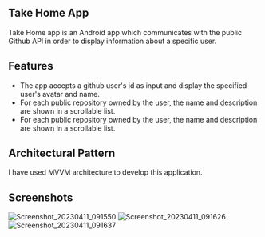
## Take Home App

Take Home app is an Android app which communicates with the public Github API in order to display information about a specific user.


## Features

- The app accepts a github user's id as input and display the specified user's avatar and name.
- For each public repository owned by the user, the name and description are shown in a scrollable list.
- For each public repository owned by the user, the name and description are shown in a scrollable list.



## Architectural Pattern

I have used MVVM architecture to develop this application.

## Screenshots

![Screenshot_20230411_091550](https://user-images.githubusercontent.com/130409595/231174723-c09385ad-c349-405e-b4c7-18aa3de8949f.png)
![Screenshot_20230411_091626](https://user-images.githubusercontent.com/130409595/231174725-92e0e886-6c0c-4eee-970f-fada8db09969.png)
![Screenshot_20230411_091637](https://user-images.githubusercontent.com/130409595/231174729-77f46a54-73d9-401d-8a37-4a2a97a94c17.png)
